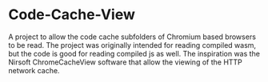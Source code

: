 # Code-Cache-View
A project to allow the code cache subfolders of Chromium based browsers to be read. The project was originally intended for reading compiled wasm, but the code is good
for reading compiled js as well.
The inspiration was the Nirsoft ChromeCacheView software that allow the viewing of the HTTP network cache.
